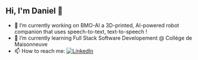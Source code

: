 ## Hi, I'm Daniel 👋

- 🔭 I’m currently working on BMO-AI a 3D-printed, AI-powered robot companion that uses speech-to-text, text-to-speech !
- 🌱 I’m currently learning Full Stack Software Developement @ Collège de Maisonneuve
- 📫 How to reach me:
<a href="https://www.linkedin.com/in/daniel-to-"><img alt="LinkedIn" src="https://img.shields.io/badge/LinkedIn-0077B5?style=for-the-badge&logo=linkedin&logoColor=white"></a>
